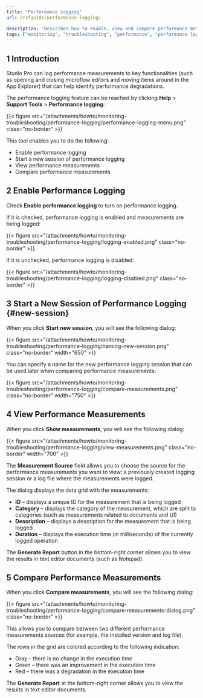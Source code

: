 ```yaml
---
title: "Performance Logging"
url: /refguide/performance-logging/

description: "Describes how to enable, view and compare performance metrics to key functionalities in Studio Pro."
tags: ["monitoring", "troubleshooting", "performance", "performance logging"]
---
```


## 1 Introduction

Studio Pro can log performance measurements to key functionalities (such as opening and closing microflow editors and moving items around in the App Explorer) that can help identify performance degradations.

The performance logging feature can be reached by clicking **Help** > **Support Tools** > **Performance logging**:

{{< figure src="/attachments/howto/monitoring-troubleshooting/performance-logging/performance-logging-menu.png" class="no-border" >}}

This tool enables you to do the following:

* Enable performance logging
* Start a new session of performance logging
* View performance measurements
* Compare performance measurements

## 2 Enable Performance Logging

Check **Enable performance logging** to turn on performance logging.

If it is checked, performance logging is enabled and measurements are being logged:

{{< figure src="/attachments/howto/monitoring-troubleshooting/performance-logging/logging-enabled.png" class="no-border" >}}

If it is unchecked, performance logging is disabled:

{{< figure src="/attachments/howto/monitoring-troubleshooting/performance-logging/logging-disabled.png" class="no-border" >}}

## 3 Start a New Session of Performance Logging {#new-session}

When you click **Start new session**, you will see the following dialog:

{{< figure src="/attachments/howto/monitoring-troubleshooting/performance-logging/naming-new-session.png" class="no-border" width="650" >}}

You can specify a name for the new performance logging session that can be used later when comparing performance measurements:

{{< figure src="/attachments/howto/monitoring-troubleshooting/performance-logging/compare-measurements.png" class="no-border" width="750" >}}

## 4 View Performance Measurements

When you click **Show measurements**, you will see the following dialog:

{{< figure src="/attachments/howto/monitoring-troubleshooting/performance-logging/view-measurements.png" class="no-border" width="700" >}}

The **Measurement Source** field allows you to choose the source for the performance measurements you want to view: a previously created logging session or a log file where the measurements were logged.

The dialog displays the data grid with the measurements:

* **ID** – displays a unique ID for the measurement that is being logged
* **Category** – displays the category of the measurement, which are split to categories (such as measurements related to documents and UI)
* **Description** – displays a description for the measurement that is being logged
* **Duration** – displays the execution time (in milliseconds) of the currently logged operation

The **Generate Report** button in the bottom-right corner allows you to view the results in text editor documents (such as Notepad).

## 5 Compare Performance Measurements

When you click **Compare measurements**, you will see the following dialog:

{{< figure src="/attachments/howto/monitoring-troubleshooting/performance-logging/compare-measurements-dialog.png" class="no-border" >}}

This allows you to compare between two different performance measurements sources (for example, the installed version and log file).

The rows in the grid are colored according to the following indication:

* Gray – there is no change in the execution time
* Green – there was an improvement in the execution time
* Red – there was a degradation in the execution time

The **Generate Report** at the bottom-right corner allows you to view the results in text editor documents. 
